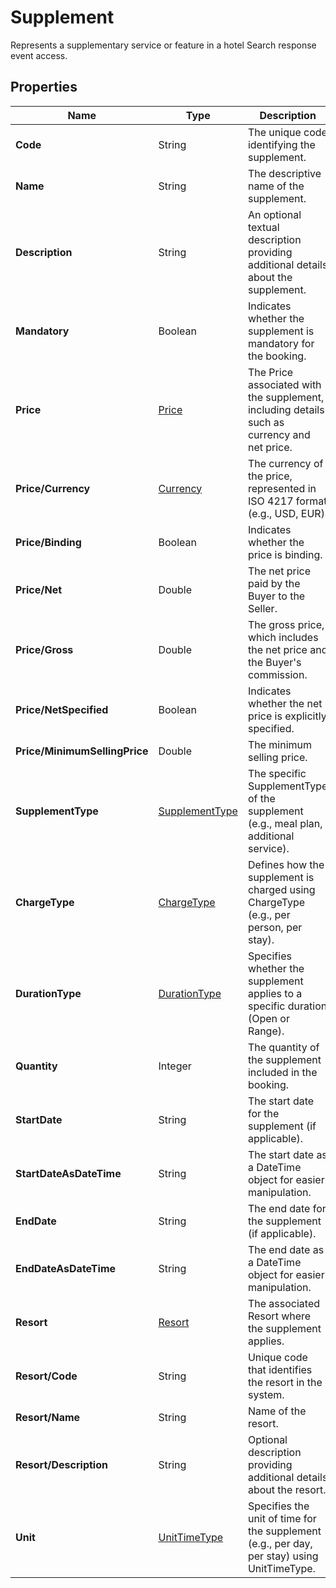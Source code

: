 # Supplement

Represents a supplementary service or feature in a hotel Search response event access.

## Properties

| Name | Type | Description |
|------|------|-------------|
| **Code** | String | The unique code identifying the supplement. |
| **Name** | String | The descriptive name of the supplement. |
| **Description** | String | An optional textual description providing additional details about the supplement. |
| **Mandatory** | Boolean | Indicates whether the supplement is mandatory for the booking. |
| **Price** | [Price](/docs/apis/for-sellers/connectors-pull-developers-api/API_Reference/price) | The Price associated with the supplement, including details such as currency and net price. |
| **Price/Currency** | [Currency](/docs/apis/for-sellers/connectors-pull-developers-api/API_Reference/currency) | The currency of the price, represented in ISO 4217 format (e.g., USD, EUR). |
| **Price/Binding** | Boolean | Indicates whether the price is binding. |
| **Price/Net** | Double | The net price paid by the Buyer to the Seller. |
| **Price/Gross** | Double | The gross price, which includes the net price and the Buyer's commission. |
| **Price/NetSpecified** | Boolean | Indicates whether the net price is explicitly specified. |
| **Price/MinimumSellingPrice** | Double | The minimum selling price. |
| **SupplementType** | [SupplementType](/docs/apis/for-sellers/connectors-pull-developers-api/API_Reference/supplementtype) | The specific SupplementType of the supplement (e.g., meal plan, additional service). |
| **ChargeType** | [ChargeType](/docs/apis/for-sellers/connectors-pull-developers-api/API_Reference/chargetype) | Defines how the supplement is charged using ChargeType (e.g., per person, per stay). |
| **DurationType** | [DurationType](/docs/apis/for-sellers/connectors-pull-developers-api/API_Reference/durationtype) | Specifies whether the supplement applies to a specific duration (Open or Range). |
| **Quantity** | Integer | The quantity of the supplement included in the booking. |
| **StartDate** | String | The start date for the supplement (if applicable). |
| **StartDateAsDateTime** | String | The start date as a DateTime object for easier manipulation. |
| **EndDate** | String | The end date for the supplement (if applicable). |
| **EndDateAsDateTime** | String | The end date as a DateTime object for easier manipulation. |
| **Resort** | [Resort](/docs/apis/for-sellers/connectors-pull-developers-api/API_Reference/resort) | The associated Resort where the supplement applies. |
| **Resort/Code** | String | Unique code that identifies the resort in the system. |
| **Resort/Name** | String | Name of the resort. |
| **Resort/Description** | String | Optional description providing additional details about the resort. |
| **Unit** | [UnitTimeType](/docs/apis/for-sellers/connectors-pull-developers-api/API_Reference/unittimetype) | Specifies the unit of time for the supplement (e.g., per day, per stay) using UnitTimeType. |
